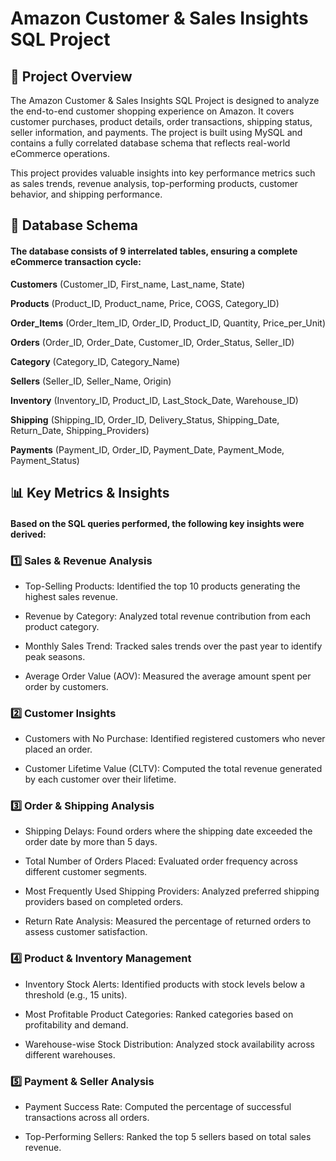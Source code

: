 # Amazon Customer & Sales Insights SQL Project

## 📌 Project Overview

The Amazon Customer & Sales Insights SQL Project is designed to analyze the end-to-end customer shopping experience on Amazon. It covers customer purchases, product details, order transactions, shipping status, seller information, and payments. The project is built using MySQL and contains a fully correlated database schema that reflects real-world eCommerce operations.

This project provides valuable insights into key performance metrics such as sales trends, revenue analysis, top-performing products, customer behavior, and shipping performance.

## 📂 Database Schema
#### **The database consists of 9 interrelated tables, ensuring a complete eCommerce transaction cycle:**

**Customers** (Customer_ID, First_name, Last_name, State)

**Products** (Product_ID, Product_name, Price, COGS, Category_ID)

**Order_Items** (Order_Item_ID, Order_ID, Product_ID, Quantity, Price_per_Unit)

**Orders** (Order_ID, Order_Date, Customer_ID, Order_Status, Seller_ID)

**Category** (Category_ID, Category_Name)

**Sellers** (Seller_ID, Seller_Name, Origin)

**Inventory** (Inventory_ID, Product_ID, Last_Stock_Date, Warehouse_ID)

**Shipping** (Shipping_ID, Order_ID, Delivery_Status, Shipping_Date, Return_Date, Shipping_Providers)

**Payments** (Payment_ID, Order_ID, Payment_Date, Payment_Mode, Payment_Status)

## 📊 Key Metrics & Insights
#### Based on the SQL queries performed, the following key insights were derived:

### 1️⃣ Sales & Revenue Analysis
- Top-Selling Products: Identified the top 10 products generating the highest sales revenue.

- Revenue by Category: Analyzed total revenue contribution from each product category.

- Monthly Sales Trend: Tracked sales trends over the past year to identify peak seasons.

- Average Order Value (AOV): Measured the average amount spent per order by customers.

### 2️⃣ Customer Insights
- Customers with No Purchase: Identified registered customers who never placed an order.

- Customer Lifetime Value (CLTV): Computed the total revenue generated by each customer over their lifetime.

### 3️⃣ Order & Shipping Analysis

- Shipping Delays: Found orders where the shipping date exceeded the order date by more than 5 days.

- Total Number of Orders Placed: Evaluated order frequency across different customer segments.

- Most Frequently Used Shipping Providers: Analyzed preferred shipping providers based on completed orders.

- Return Rate Analysis: Measured the percentage of returned orders to assess customer satisfaction.

### 4️⃣ Product & Inventory Management

- Inventory Stock Alerts: Identified products with stock levels below a threshold (e.g., 15 units).

- Most Profitable Product Categories: Ranked categories based on profitability and demand.

- Warehouse-wise Stock Distribution: Analyzed stock availability across different warehouses.

### 5️⃣ Payment & Seller Analysis

- Payment Success Rate: Computed the percentage of successful transactions across all orders.

- Top-Performing Sellers: Ranked the top 5 sellers based on total sales revenue.


























